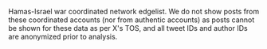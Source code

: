 Hamas-Israel war coordinated network edgelist. 
We do not show posts from these coordinated accounts (nor from authentic accounts) as posts cannot be shown for these data as per X's TOS, and all tweet IDs and author IDs are anonymized prior to analysis. 
